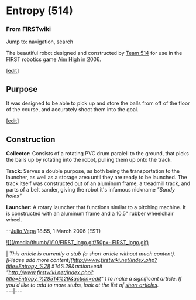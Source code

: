 # Entropy (514)

### From FIRSTwiki

Jump to: navigation, search

The beautiful robot designed and constructed by [Team 514](514
"514" ) for use in the FIRST robotics game [Aim High](Aim_High "Aim
High" ) in 2006.

[[edit](/index.php?title=Entropy_%28514%29&action=edit&section=1 "Edit
section: Purpose" )]

##  Purpose

It was designed to be able to pick up and store the balls from off of the
floor of the course, and accurately shoot them into the goal.

[[edit](/index.php?title=Entropy_%28514%29&action=edit&section=2 "Edit
section: Construction" )]

##  Construction

**Collector:** Consists of a rotating PVC drum paralell to the ground, that picks the balls up by rotating into the robot, pulling them up onto the track. 

**Track:** Serves a double purpose, as both being the transportation to the launcher, as well as a storage area until they are ready to be launched. The track itself was constructed out of an aluminum frame, a treadmill track, and parts of a belt sander, giving the robot it's infamous nickname _"Sandy holes"_

**Launcher:** A rotary launcher that functions similar to a pitching machine. It is constructed with an aluminum frame and a 10.5" rubber wheelchair wheel. 

  
\--[Julio Vega](/index.php?title=User:Julio_Vega&action=edit "User:Julio Vega"
) 18:55, 1 March 2006 (EST)

  

[![](/media/thumb/1/10/FIRST_logo.gif/50px-
FIRST_logo.gif)](Image:FIRST_logo.gif "" )

|  _This article is currently a stub (a short article without much content).
[Please add more content](http://www.firstwiki.net/index.php?title=Entropy_%28
514%29&action=edit
"http://www.firstwiki.net/index.php?title=Entropy_%28514%29&action=edit" ) to
make a significant article. If you'd like to add to more stubs, look at the
list of [short articles](Special:Shortpages "Special:Shortpages"
)._  
---|---  
  
